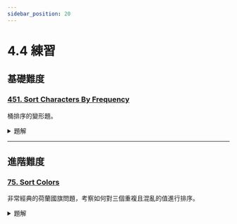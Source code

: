 ```yaml
---
sidebar_position: 20
---
```


# 4.4 練習

## 基礎難度

### [451. Sort Characters By Frequency](https://leetcode.com/problems/sort-characters-by-frequency/)

桶排序的變形題。

<details>
    <summary>題解</summary>

#### 解題思路

本題要求根據字元的出現頻率對字元進行排序，並返回排序後的字串。可以使用 **雜湊表** 和 **桶排序** 來高效解決這個問題。

1. **統計字元頻率**：
   - 使用 `Counter` 統計每個字元的出現次數，將結果儲存到 `counts`。

2. **桶排序**：
   - 建立一個桶 `buckets`，其中索引表示字元的出現頻率，值是具有該頻率的字元列表。
   - 根據字元的頻率將它們放入對應的桶中。

3. **生成結果**：
   - 從高頻到低頻遍歷桶，根據頻率將字元重複相應次數，拼接成結果字串。

#### 程式碼

```python
class Solution:
    def frequencySort(self, s: str) -> str:
        counts = Counter(s)
        buckets = dict()
        result = []
        for char, count in counts.items():
            if count in buckets:
                buckets[count].append(char)
            else:
                buckets[count] = [char]
        for count in range(len(s), 0, -1):
            if count in buckets:
                for char in buckets[count]:
                    result.append(char*count)
        return ''.join(result)
```

#### 複雜度分析

- **時間複雜度**:  
  - $O(n)$，其中 $n$ 是字串的長度。統計頻率需要 $O(n)$，桶排序和拼接結果也需要 $O(n)$。

- **空間複雜度**:  
  - $O(n)$，用於儲存字元頻率的雜湊表和桶。

</details>


---

## 進階難度

### [75. Sort Colors](https://leetcode.com/problems/sort-colors/)

非常經典的荷蘭國旗問題，考察如何對三個重複且混亂的值進行排序。

<details>
    <summary>題解</summary>

#### 解題思路

本題要求對包含 `0`、`1` 和 `2` 的陣列進行排序，使得相同數字的元素相鄰，並且按照 `0`、`1`、`2` 的順序排列。我們可以在 $O(n)$ 的時間複雜度內使用 **雙指標（雙指針）** 來完成排序，該方法被稱為 **荷蘭國旗問題**。

1. **初始化三個指標**：
   - `left`：指向下一個要放置 `0` 的位置。
   - `right`：指向下一個要放置 `2` 的位置。
   - `i`：當前遍歷的索引。

2. **遍歷陣列**：
   - 當 `nums[i] == 0` 時，將 `nums[i]` 與 `nums[left]` 交換，然後將 `left` 和 `i` 向右移動。
   - 當 `nums[i] == 2` 時，將 `nums[i]` 與 `nums[right]` 交換，並將 `right` 向左移動（此時不移動 `i`，因為交換過來的值可能還需要處理）。
   - 當 `nums[i] == 1` 時，僅將 `i` 向右移動。

3. **終止條件**：
   - 當 `i` 超過 `right` 時，排序完成。

#### 程式碼

```python
class Solution:
    def sortColors(self, nums: List[int]) -> None:
        left, i, right = 0, 0, len(nums) - 1
        
        while i <= right:
            if nums[i] == 0:
                nums[left], nums[i] = nums[i], nums[left]
                left += 1
                i += 1
            elif nums[i] == 2:
                nums[right], nums[i] = nums[i], nums[right]
                right -= 1
            else:
                i += 1
```

#### 複雜度分析

- **時間複雜度**: $O(n)$，其中 $n$ 是陣列的長度。每個元素最多只被遍歷一次。
- **空間複雜度**: $O(1)$，僅使用了常數額外空間。

</details>
